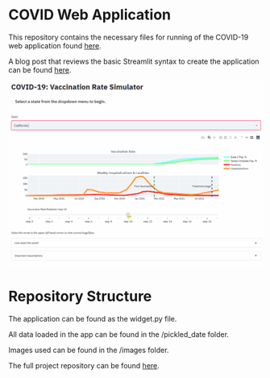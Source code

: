 # COVID Web Application

This repository contains the necessary files for running of the COVID-19 web application found [here](https://covidmodellingproject.weebly.com/).

A blog post that reviews the basic Streamlit syntax to create the application can be found [here](https://ismizu.medium.com/streamlit-creating-live-applications-with-only-python-629d08084d78).

![app_example.gif](https://github.com/ismizu/covid_web_app/blob/main/images/app_example.gif)

# Repository Structure

The application can be found as the widget.py file.

All data loaded in the app can be found in the /pickled_date folder.

Images used can be found in the /images folder.

The full project repository can be found [here](https://github.com/ismizu/Time_Series_Modeling_Covid_Vax).
